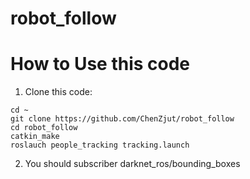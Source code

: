 # robot_follow
# How to Use this code
1. Clone this code:
```
cd ~
git clone https://github.com/ChenZjut/robot_follow
cd robot_follow
catkin_make
roslauch people_tracking tracking.launch
```

2. You should subscriber darknet_ros/bounding_boxes
